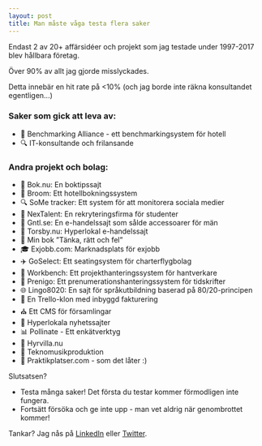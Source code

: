 ```yaml
---
layout: post
title: Man måste våga testa flera saker
---
```


Endast 2 av 20+ affärsidéer och projekt som jag testade under 1997-2017 blev hållbara företag.

Över 90% av allt jag gjorde misslyckades.

Detta innebär en hit rate på <10% (och jag borde inte räkna konsultandet egentligen...)

### Saker som gick att leva av:
- 🏨 Benchmarking Alliance - ett benchmarkingsystem för hotell
- 🔍 IT-konsultande och frilansande

### Andra projekt och bolag:
- 📖 Bok.nu: En boktipssajt
- 🏨 Broom: Ett hotellbokningssystem
- 🔍 SoMe tracker: Ett system för att monitorera sociala medier
- 🌟 NexTalent: En rekryteringsfirma för studenter
- 👔 Gntl.se: En e-handelssajt som sålde accessoarer för män
- 🛒 Torsby.nu: Hyperlokal e-handelssajt
- 📘 Min bok ”Tänka, rätt och fel”
- 🎓 Exjobb.com: Marknadsplats för exjobb
- ✈️ GoSelect: Ett seatingsystem för charterflygbolag
- 🔨 Workbench: Ett projekthanteringssystem för hantverkare
- 📰 Prenigo: Ett prenumerationshanteringssystem för tidskrifter
- 🌐 Lingo8020: En sajt för språkutbildning baserad på 80/20-principen
- 💼 En Trello-klon med inbyggd fakturering
- ⛪ Ett CMS för församlingar
- 📰 Hyperlokala nyhetssajter
- 📊 Pollinate - Ett enkätverktyg
- 🏡 Hyrvilla.nu
- 🎵 Teknomusikproduktion
- 🚀 Praktikplatser.com - som det låter :)

Slutsatsen?
- Testa många saker! Det första du testar kommer förmodligen inte fungera.
- Fortsätt försöka och ge inte upp - man vet aldrig när genombrottet kommer!

Tankar? Jag nås på [LinkedIn](https://www.linkedin.com/in/jensbackbom/) eller [Twitter](https://twitter.com/JensBackbom).
